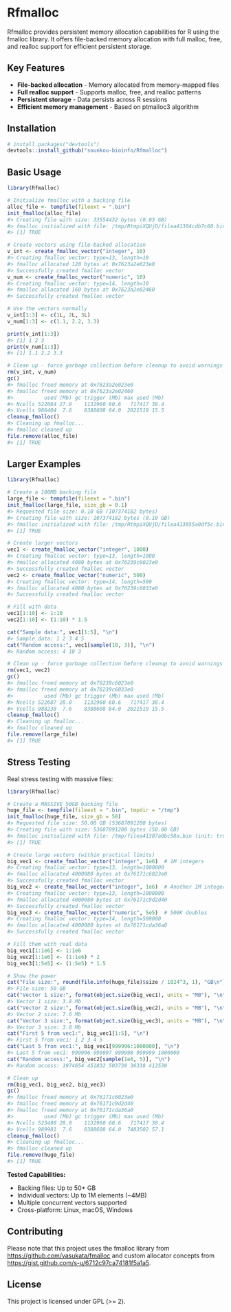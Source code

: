 
# Rfmalloc

Rfmalloc provides persistent memory allocation capabilities for R using
the fmalloc library. It offers file-backed memory allocation with full
malloc, free, and realloc support for efficient persistent storage.

## Key Features

- **File-backed allocation** - Memory allocated from memory-mapped files
- **Full realloc support** - Supports malloc, free, and realloc
  patterns  
- **Persistent storage** - Data persists across R sessions
- **Efficient memory management** - Based on ptmalloc3 algorithm

## Installation

``` r
# install.packages("devtools")
devtools::install_github("sounkou-bioinfo/Rfmalloc")
```

## Basic Usage

``` r
library(Rfmalloc)

# Initialize fmalloc with a backing file
alloc_file <- tempfile(fileext = ".bin")
init_fmalloc(alloc_file)
#> Creating file with size: 33554432 bytes (0.03 GB)
#> fmalloc initialized with file: /tmp/RtmpiXQUjD/filea41304cdb7c60.bin (init: true)
#> [1] TRUE

# Create vectors using file-backed allocation
v_int <- create_fmalloc_vector("integer", 10)
#> Creating fmalloc vector: type=13, length=10
#> fmalloc allocated 120 bytes at 0x7623a2e023e0
#> Successfully created fmalloc vector
v_num <- create_fmalloc_vector("numeric", 10)
#> Creating fmalloc vector: type=14, length=10
#> fmalloc allocated 160 bytes at 0x7623a2e02460
#> Successfully created fmalloc vector

# Use the vectors normally
v_int[1:3] <- c(1L, 2L, 3L)
v_num[1:3] <- c(1.1, 2.2, 3.3)

print(v_int[1:3])
#> [1] 1 2 3
print(v_num[1:3])
#> [1] 1.1 2.2 3.3

# Clean up - force garbage collection before cleanup to avoid warnings  
rm(v_int, v_num)
gc()
#> fmalloc freed memory at 0x7623a2e023e0
#> fmalloc freed memory at 0x7623a2e02460
#>          used (Mb) gc trigger (Mb) max used (Mb)
#> Ncells 522084 27.9    1132960 60.6   717417 38.4
#> Vcells 986404  7.6    8388608 64.0  2021519 15.5
cleanup_fmalloc()
#> Cleaning up fmalloc...
#> fmalloc cleaned up
file.remove(alloc_file)
#> [1] TRUE
```

## Larger Examples

``` r
library(Rfmalloc)

# Create a 100MB backing file
large_file <- tempfile(fileext = ".bin")
init_fmalloc(large_file, size_gb = 0.1)
#> Requested file size: 0.10 GB (107374182 bytes)
#> Creating file with size: 107374182 bytes (0.10 GB)
#> fmalloc initialized with file: /tmp/RtmpiXQUjD/filea413055a0df5c.bin (init: true)
#> [1] TRUE

# Create larger vectors
vec1 <- create_fmalloc_vector("integer", 1000)
#> Creating fmalloc vector: type=13, length=1000
#> fmalloc allocated 4080 bytes at 0x76239c6023e0
#> Successfully created fmalloc vector
vec2 <- create_fmalloc_vector("numeric", 500)
#> Creating fmalloc vector: type=14, length=500
#> fmalloc allocated 4080 bytes at 0x76239c6033e0
#> Successfully created fmalloc vector

# Fill with data
vec1[1:10] <- 1:10
vec2[1:10] <- (1:10) * 1.5

cat("Sample data:", vec1[1:5], "\n")
#> Sample data: 1 2 3 4 5
cat("Random access:", vec1[sample(10, 3)], "\n")
#> Random access: 4 10 3

# Clean up - force garbage collection before cleanup to avoid warnings
rm(vec1, vec2)
gc()
#> fmalloc freed memory at 0x76239c6023e0
#> fmalloc freed memory at 0x76239c6033e0
#>          used (Mb) gc trigger (Mb) max used (Mb)
#> Ncells 522687 28.0    1132960 60.6   717417 38.4
#> Vcells 988238  7.6    8388608 64.0  2021519 15.5
cleanup_fmalloc()
#> Cleaning up fmalloc...
#> fmalloc cleaned up
file.remove(large_file)
#> [1] TRUE
```

## Stress Testing

Real stress testing with massive files:

``` r
library(Rfmalloc)

# Create a MASSIVE 50GB backing file
huge_file <- tempfile(fileext = ".bin", tmpdir = "/tmp")
init_fmalloc(huge_file, size_gb = 50)
#> Requested file size: 50.00 GB (53687091200 bytes)
#> Creating file with size: 53687091200 bytes (50.00 GB)
#> fmalloc initialized with file: /tmp/filea41307a8bc58a.bin (init: true)
#> [1] TRUE

# Create large vectors (within practical limits)
big_vec1 <- create_fmalloc_vector("integer", 1e6)  # 1M integers
#> Creating fmalloc vector: type=13, length=1000000
#> fmalloc allocated 4000080 bytes at 0x76171c6023e0
#> Successfully created fmalloc vector
big_vec2 <- create_fmalloc_vector("integer", 1e6)  # Another 1M integers  
#> Creating fmalloc vector: type=13, length=1000000
#> fmalloc allocated 4000080 bytes at 0x76171c9d2d40
#> Successfully created fmalloc vector
big_vec3 <- create_fmalloc_vector("numeric", 5e5)  # 500K doubles
#> Creating fmalloc vector: type=14, length=500000
#> fmalloc allocated 4000080 bytes at 0x76171cda36a0
#> Successfully created fmalloc vector

# Fill them with real data
big_vec1[1:1e6] <- 1:1e6
big_vec2[1:1e6] <- (1:1e6) * 2
big_vec3[1:5e5] <- (1:5e5) * 1.5

# Show the power
cat("File size:", round(file.info(huge_file)$size / 1024^3, 1), "GB\n")
#> File size: 50 GB
cat("Vector 1 size:", format(object.size(big_vec1), units = "MB"), "\n") 
#> Vector 1 size: 3.8 Mb
cat("Vector 2 size:", format(object.size(big_vec2), units = "MB"), "\n")
#> Vector 2 size: 7.6 Mb
cat("Vector 3 size:", format(object.size(big_vec3), units = "MB"), "\n")
#> Vector 3 size: 3.8 Mb
cat("First 5 from vec1:", big_vec1[1:5], "\n")
#> First 5 from vec1: 1 2 3 4 5
cat("Last 5 from vec1:", big_vec1[999996:1000000], "\n")
#> Last 5 from vec1: 999996 999997 999998 999999 1000000
cat("Random access:", big_vec2[sample(1e6, 5)], "\n")
#> Random access: 1974654 451832 503738 36338 412530

# Clean up
rm(big_vec1, big_vec2, big_vec3)
gc()
#> fmalloc freed memory at 0x76171c6023e0
#> fmalloc freed memory at 0x76171c9d2d40
#> fmalloc freed memory at 0x76171cda36a0
#>          used (Mb) gc trigger (Mb) max used (Mb)
#> Ncells 523498 28.0    1132960 60.6   717417 38.4
#> Vcells 989981  7.6    8388608 64.0  7483502 57.1
cleanup_fmalloc()
#> Cleaning up fmalloc...
#> fmalloc cleaned up
file.remove(huge_file)
#> [1] TRUE
```

**Tested Capabilities:**

- Backing files: Up to 50+ GB
- Individual vectors: Up to 1M elements (~4MB)
- Multiple concurrent vectors supported
- Cross-platform: Linux, macOS, Windows

## Contributing

Please note that this project uses the fmalloc library from
<https://github.com/yasukata/fmalloc> and custom allocator concepts from
<https://gist.github.com/s-u/6712c97ca74181f5a1a5>.

## License

This project is licensed under GPL (\>= 2).
